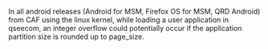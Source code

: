 In all android releases (Android for MSM, Firefox OS for MSM, QRD Android) from CAF using the linux kernel, while loading a user application in qseecom, an integer overflow could potentially occur if the application partition size is rounded up to page_size.